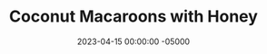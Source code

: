 ---
layout: post
title: "Coconut Macaroons with Honey"
date:   2023-04-15 00:00:00 -05000
categories: 
- Recipes
- Healthier Dessert
permalink: /recipes/coconut-macaroons
image: /assets/Food/Healthier Dessert/Coconut/coconut-cover.jpg
ing: coconut-ing
facts: coconut-facts
section1: 
start2: 
section2: 
start3: 
section3: 
start4: 
section4: 
start5: 
section5: 
Prep: 10
Rest: 30
Cook: 15
Source1: https://www.youtube.com/watch?v=ACbwMHUj-kA
Source2: 
whisk: https://s.samsungfood.com/N8lEA
tags: 
- egg white
- cookie
- maple
- shredded coconut
- unsweetened coconut
- flakes
- macaron
- vic
Description: Coconut macaroons are such a simple healthy dessert, and are great for all you coconut lovers out there. I personally don't like coconut, but even I admit these are hay in the needle stack. To use up those extra yolks though, check out my <a href="hollandaise">Greek Yogurt Hollandaise Sauce</a>
Instructions: 
- Beat together egg whites until soft peaks in a glass bowl<br><br>

- Fold in honey, vanilla, almond extract, and salt. Mix in coconut and oats until fully combined and sticky<br><br>

- Scoop cookies onto a lined baking sheet. Shape with your fingers if falling apart. Chill in fridge for 30 minutes<br><br>

- Bake at 325F for 15 minutes. Cookies will be lightly browned in the top and golden/dark on the bottom. Transfer to a wire rack to cool<br><br>

- Optionally drizzle with melted chocolate (2 tbsp, 25 g), or dip the bottoms in chocolate
---